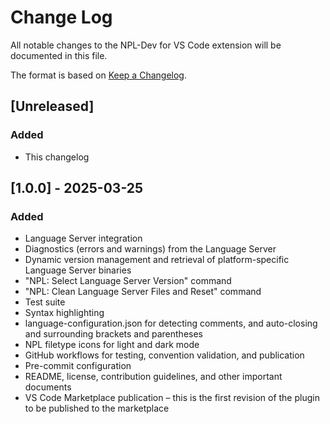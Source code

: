 # Change Log

All notable changes to the NPL-Dev for VS Code extension will be documented in this file.

The format is based on [Keep a Changelog](https://keepachangelog.com/en/1.1.0/).

## [Unreleased]

### Added

- This changelog

## [1.0.0] - 2025-03-25

### Added

- Language Server integration
- Diagnostics (errors and warnings) from the Language Server
- Dynamic version management and retrieval of platform-specific Language Server binaries
- "NPL: Select Language Server Version" command
- "NPL: Clean Language Server Files and Reset" command
- Test suite
- Syntax highlighting
- language-configuration.json for detecting comments, and auto-closing and surrounding brackets and parentheses
- NPL filetype icons for light and dark mode
- GitHub workflows for testing, convention validation, and publication
- Pre-commit configuration
- README, license, contribution guidelines, and other important documents
- VS Code Marketplace publication – this is the first revision of the plugin to be published to the marketplace
